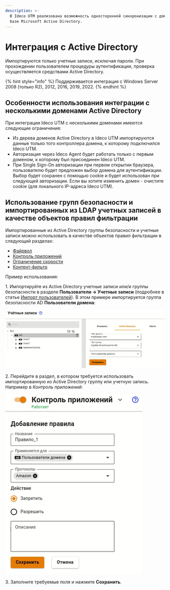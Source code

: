 ```yaml
---
description: >-
  В Ideco UTM реализована возможность односторонней синхронизации с доменом на
  базе Microsoft Active Directory.
---
```


# Интеграция с Active Directory

Импортируются только учетные записи, исключая пароли. При прохождении пользователем процедуры аутентификации, проверка осуществляется средствами Active Directory.

{% hint style="info" %}
Поддерживается интеграция с Windows Server 2008 (только R2), 2012, 2016, 2019, 2022.
{% endhint %}

## Особенности использования интеграции с несколькими доменами Active Directory

При интеграции Ideco UTM с несколькими доменами имеются следующие ограничения:

* Из дерева доменов Active Directory в Ideco UTM импортируются данные только того контроллера домена, к которому подключился Ideco UTM.
* Авторизация через Ideco Agent будет работать только с первым доменом, к которому был присоединен Ideco UTM.
* При Single Sign-On авторизации при первом открытии браузера, пользователю будет предложен выбор домена для аутентификации. Выбор будет сохранен с помощью cookie и будет использован при следующей авторизации. Если вы хотите изменить домен - очистите cookie (для локального IP-адреса Ideco UTM).

## Использование групп безопасности и импортированных из LDAP учетных записей в качестве объектов правил фильтрации

Импортированные из Active Directory группы безопасности и учетные записи можно использовать в качестве объектов правил фильтрации в следующий разделах:

* [Файрвол](../../access-rules/firewall.md)
* [Контроль приложений](../../access-rules/application-control.md)
* [Ограничение скорости](../../access-rules/shaper.md)
* [Контент-фильтр](../../access-rules/content-filter/)

Пример использования:

1\. Импортируйте из Active Directory учетные записи или/и группы безопасности в разделе **Пользователи -> Учетные записи** (подробнее в статье [Импорт пользователей](user-import.md)). В этом примере импортируется группа безопасности AD **Пользователи домена**:

![](../../../.gitbook/assets/add-users-ad1.png)

2\. Перейдите в раздел, в котором требуется использовать импортированную из Active Directory группу или учетную запись. Например в _Контроль приложений_:

![](../../../.gitbook/assets/add-users-ad2.png)

3\. Заполните требуемые поля и нажмите **Сохранить**.
